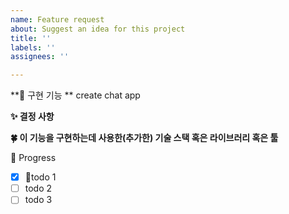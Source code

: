 ```yaml
---
name: Feature request
about: Suggest an idea for this project
title: ''
labels: ''
assignees: ''

---
```


**🫧 구현 기능 ** 
create chat app

**✨ 결정 사항**

**🍀 이 기능을 구현하는데 사용한(추가한) 기술 스택 혹은 라이브러리 혹은 툴**

🍴 Progress
- [x] todo 1
- [ ] todo 2
- [ ] todo 3

